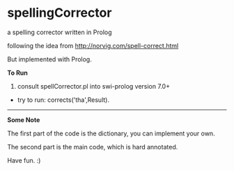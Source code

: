# spellingCorrector
a spelling corrector written in Prolog

following the idea from http://norvig.com/spell-correct.html

But implemented with Prolog.

**To Run**

1. consult spellCorrector.pl into swi-prolog version 7.0+
+  try to run: corrects('tha',Result).

--------

**Some Note**

The first part of the code is the dictionary, you can implement your own.

The second part is the main code, which is hard annotated.

Have fun. :)
